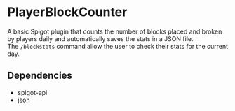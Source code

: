# PlayerBlockCounter
A basic Spigot plugin that counts the number of blocks placed and broken by players daily and automatically saves the stats in a JSON file.  
The `/blockstats` command allow the user to check their stats for the current day.

## Dependencies
- spigot-api
- json